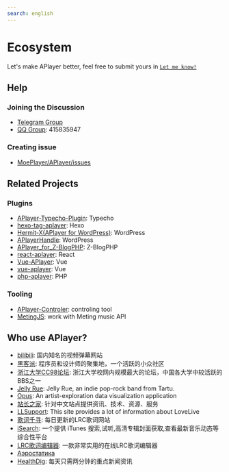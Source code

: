 ```yaml
---
search: english
---
```


# Ecosystem

Let's make APlayer better, feel free to submit yours in [`Let me know!`](https://github.com/MoePlayer/APlayer/issues/79)

## Help

### Joining the Discussion

- [Telegram Group](https://t.me/adplayer)
- [QQ Group](https://shang.qq.com/wpa/qunwpa?idkey=bf22213ae0028a82e5adf3f286dfd4f01e0997dc9f1dcd8e831a0a85e799be17): 415835947

### Creating issue

- [MoePlayer/APlayer/issues](https://github.com/MoePlayer/APlayer/issues)

## Related Projects

### Plugins

- [APlayer-Typecho-Plugin](https://github.com/zgq354/APlayer-Typecho-Plugin): Typecho
- [hexo-tag-aplayer](https://github.com/grzhan/hexo-tag-aplayer): Hexo
- [Hermit-X(APlayer for WordPress)](https://github.com/liwanglin12/Hermit-X): WordPress
- [APlayerHandle](https://github.com/kn007/APlayerHandle): WordPress
- [APlayer_for_Z-BlogPHP](https://github.com/fghrsh/APlayer_for_Z-BlogPHP): Z-BlogPHP
- [react-aplayer](https://github.com/sabrinaluo/react-aplayer): React
- [Vue-APlayer](https://github.com/SevenOutman/vue-aplayer): Vue
- [vue-aplayer](https://github.com/MoeFE/vue-aplayer): Vue
- [php-aplayer](https://github.com/Daryl-L/php-aplayer): PHP

### Tooling

- [APlayer-Controler](https://github.com/Mashiro-Sorata/APlayer-Controler): controling tool
- [MetingJS](https://github.com/metowolf/MetingJS): work with Meting music API

## Who use APlayer?

- [bilibili](https://www.bilibili.com/): 国内知名的视频弹幕网站
- [黑客派](https://hacpai.com/): 程序员和设计师的聚集地，一个活跃的小众社区
- [浙江大学CC98论坛](https://zh.wikipedia.org/wiki/CC98%E8%AE%BA%E5%9D%9B): 浙江大学校网内规模最大的论坛，中国各大学中较活跃的BBS之一
- [Jelly Rue](http://jellyrue.com/): Jelly Rue, an indie pop-rock band from Tartu.
- [Opus](http://www.opusopus.co/): An artist-exploration data visualization application
- [站长之家](http://www.chinaz.com/15year/index.html): 针对中文站点提供资讯、技术、资源、服务
- [LLSupport](https://www.lovelivesupport.com/): This site provides a lot of information about LoveLive
- [歌词千寻](https://www.lrcgc.com/diy): 每日更新的LRC歌词网站
- [iSearch](http://i.oppsu.cn): 一个提供 iTunes 搜索,试听,高清专辑封面获取,查看最新音乐动态等综合性平台
- [LRC歌词编辑器](https://github.com/MoeFE/Lyric): 一款非常实用的在线LRC歌词编辑器
- [Аэростатика](https://aerostatica.ru/)
- [HealthDig](https://healthdig.co): 每天只需两分钟的重点新闻资讯